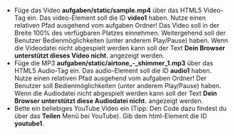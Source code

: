 - Füge das Video **aufgaben/static/sample.mp4** über das HTML5 Video-Tag ein. Das video-Element soll die ID **video1** haben. Nutze einen relativen Pfad ausgehend vom aufgaben Ordner! Das Video soll in der Breite 100% des verfügbaren Platzes einnehmen. Weitergehend soll der Benutzer Bedienmöglichkeiten (unter anderem Play/Pause) haben. Wenn die Videodatei nicht abgespielt werden kann soll der Text **Dein Browser unterstützt dieses Video nicht.** angezeigt werden.
- Füge die MP3 **aufgaben/static/airtone_-_shimmer_1.mp3** über das HTML5 Audio-Tag ein.  Das audio-Element soll die ID **audio1** haben. Nutze einen relativen Pfad ausgehend vom aufgaben Ordner! Der Benutzer soll Bedienmöglichkeiten (unter anderem Play/Pause) haben. Wenn die Audiodatei nicht abgespielt werden kann soll der Text **Dein Browser unterstützt diese Audiodatei nicht.** angezeigt werden.
- Bette ein beliebiges YouTube Video ein (Tipp: Den Code dazu findest du über das **Teilen** Menü bei YouTube). Gib dem html-Element die ID **youtube1**.